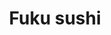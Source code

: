 ---
layout: place
title: "Fuku sushi"
permalink: /colorado/longmont/fuku-sushi.html
stateAbbr: CO
stateName: Colorado
cityName: Longmont
seo:
  name: "Fuku sushi"
  type: Restaurant
  links: null
description: "Looking for sushi in Longmont, Colorado? Check out Fuku sushi for a delightful Japanese dining experience. Enjoy a variety of sushi and other dishes in a wel..."
place_id: ChIJif0beyH6a4cRKnYCJXJ3A94
photos:
  - name: >-
      places/ChIJif0beyH6a4cRKnYCJXJ3A94/photos/AeeoHcLuBhxPBAExw4Jdmpt6FWg7vVWFNdMrFC8dCb20rczSpOiJ4CjezbvXDgpn0asbeHYW1BesZe09toRZvp-l-r6qrifUbxAjiboFcvRkCQLb0bAij0p8cIl9be8qzo5KsdjDr7Nd1WnZvJ5ZUgYbAxMfr8I7sFYonGfOdCNHIXGtMpIWCnYiZug0gbH9YOL7sue_oaKJDq5BSrmxP2oHpWDkL8Zj0x7MpQXrtgwMUfI4e2ISUXFs14DTpQ4hSXSmrCSd1r4-gWN-7E0jKzHcLWnuzW8ZbbcqjEBW2kvbu8ZOtw
    widthPx: 1280
    heightPx: 1280
    authorAttributions:
      - displayName: Fuku sushi
        uri: https://maps.google.com/maps/contrib/116412715266687031143
        photoUri: >-
          https://lh3.googleusercontent.com/a-/ALV-UjXowstC9odTk4-LPY5iFBwt7OWzb9fwtQtj5VjPSCcN21aTfhvz=s100-p-k-no-mo
    flagContentUri: >-
      https://www.google.com/local/imagery/report/?cb_client=maps_api_places.places_api&image_key=!1e10!2sAF1QipOFJDxOKfU_3NIvo2JIQP6CbuWFQ-_MtdhKqhMm&hl=en-US
    googleMapsUri: >-
      https://www.google.com/maps/place//data=!3m4!1e2!3m2!1sAF1QipOFJDxOKfU_3NIvo2JIQP6CbuWFQ-_MtdhKqhMm!2e10!4m2!3m1!1s0x876bfa217b1bfd89:0xde0377722502762a
  - name: >-
      places/ChIJif0beyH6a4cRKnYCJXJ3A94/photos/AeeoHcKWGUmjhTtRVL53bJe5hZMm1d5oV3VADGCK13qUtuhMNVYKGSjGnOLFPMmPrkPqMkw1btPu86-C2SQ__cB18xqZaydO66rGs9jn_KhE7skYblV-Eq9C6Yi6i3qlPQvkhQY-hEjrI9V1DkOI_hMzSiziKybFEor2m_wlHrUvj1PyBkxEm5AkukIzQ63jHzgYtputoFhFQ9aYLRVeo-N7_kvNXTJpk2cEfZetWgdvTInXbFPAqSDxZfIm1ROuG19mZdDqqBEB4DqXvwk85psPJ07ppXdl8HyuE1OXL2DqWaOowA
    widthPx: 4032
    heightPx: 2268
    authorAttributions:
      - displayName: Fuku sushi
        uri: https://maps.google.com/maps/contrib/116412715266687031143
        photoUri: >-
          https://lh3.googleusercontent.com/a-/ALV-UjXowstC9odTk4-LPY5iFBwt7OWzb9fwtQtj5VjPSCcN21aTfhvz=s100-p-k-no-mo
    flagContentUri: >-
      https://www.google.com/local/imagery/report/?cb_client=maps_api_places.places_api&image_key=!1e10!2sAF1QipPzzhBA_27rZcu5X4eaXATnP23croBLTR9AE1Kv&hl=en-US
    googleMapsUri: >-
      https://www.google.com/maps/place//data=!3m4!1e2!3m2!1sAF1QipPzzhBA_27rZcu5X4eaXATnP23croBLTR9AE1Kv!2e10!4m2!3m1!1s0x876bfa217b1bfd89:0xde0377722502762a
  - name: >-
      places/ChIJif0beyH6a4cRKnYCJXJ3A94/photos/AeeoHcIX9xp_lxmTGyq7eUZ2phaRtjWm9WFLyOS7XlotHo4dX3g-uViRj4_RuPQ0SoWdOvPdM1_cM_u-giTUi0QI1mWQflrVjmBajTG2i8qu2QN4FAzXDeq7CDNQoIuBgvYpToBcavD7DrnD-zwf6Xfc6rrw3MupVc_x2fSmCmV56GLxT1Z9YrIB82XqBX3zWlwWyxJVXV0wy8uPiBVcQq6umhSsrTItlsBXenuTV9utlsKbsrC_NRj69M1b0xY69bZmB_wxEDyUrLpYbfibfEXZx4X6vu5NLHsPQCQhaJzvkl0NMw
    widthPx: 4032
    heightPx: 2268
    authorAttributions:
      - displayName: Fuku sushi
        uri: https://maps.google.com/maps/contrib/116412715266687031143
        photoUri: >-
          https://lh3.googleusercontent.com/a-/ALV-UjXowstC9odTk4-LPY5iFBwt7OWzb9fwtQtj5VjPSCcN21aTfhvz=s100-p-k-no-mo
    flagContentUri: >-
      https://www.google.com/local/imagery/report/?cb_client=maps_api_places.places_api&image_key=!1e10!2sAF1QipOFdkvudpIWJZ3G_o1T3DLoa6f8KCpEjoFkFfTj&hl=en-US
    googleMapsUri: >-
      https://www.google.com/maps/place//data=!3m4!1e2!3m2!1sAF1QipOFdkvudpIWJZ3G_o1T3DLoa6f8KCpEjoFkFfTj!2e10!4m2!3m1!1s0x876bfa217b1bfd89:0xde0377722502762a
  - name: >-
      places/ChIJif0beyH6a4cRKnYCJXJ3A94/photos/AeeoHcLXhAgln3mHBFUmLy8Z7VO6TZ4bNMp16_QeFVa7z0bpOqVyJKnhjWvPDK38ovknmifEeiKQIavEu-anObo73TnxNufp3xdwx23MWq0WK-PMOeSiekkEQjqzLaf_o4gf8WVWAOZCmdtzeuG61-7HYLxKCwqWwgFCdPlcVWFgNzzziV7BK7jd8pXCLhuATi4_l-Vh6Ey0cNH1ZmV4nXo0TqqvS361pQv53hBt93s_b6SnfsINxoHvqY3hsJANGt9355S5bJnH0gOIZkLC296lhpy0mTVAHBXwdi6k6cLdDWS-vfXwhRbxXzvfDrQsaYSYgyyha-bxDT05HBG0vYA8jlT5AO7jR536DRBykIfJNP2r-61dNoLzQdU3f3_SsLMxLv3-Zh0BiIzF5GU93uN4_1wMZ9kl2afu77wHyclkPirlaRlu
    widthPx: 4032
    heightPx: 2268
    authorAttributions:
      - displayName: Kei Izawa
        uri: https://maps.google.com/maps/contrib/110548003985063500144
        photoUri: >-
          https://lh3.googleusercontent.com/a-/ALV-UjUbBZ7Hlhb8AL7DYC129aC9bQLzWsn8UFABXxtBm9HxtqemgrG-Rw=s100-p-k-no-mo
    flagContentUri: >-
      https://www.google.com/local/imagery/report/?cb_client=maps_api_places.places_api&image_key=!1e10!2sCIHM0ogKEICAgIDVrdqUlgE&hl=en-US
    googleMapsUri: >-
      https://www.google.com/maps/place//data=!3m4!1e2!3m2!1sCIHM0ogKEICAgIDVrdqUlgE!2e10!4m2!3m1!1s0x876bfa217b1bfd89:0xde0377722502762a
  - name: >-
      places/ChIJif0beyH6a4cRKnYCJXJ3A94/photos/AeeoHcLKyIy1AjCwI86BIQJEqxk66l_ksPvuiaxovhDg8RO6BoAgxGU6RYzP80Hoh-jsM91Iliu1SqlndB47VytdQ3l6782tXAZeIDEg2jIlrrp7wsqx1XWN7iYJMhAwqTd1lvHaBYDMgvWkz-L7B9DvMvxfdyVUUsncbFNvbqGsv7CLOe8dZr_Fc-smPoPvXgNuyHKe_AUAbJiHmQURjxzFFja9w_s_m-2NuFvyu7Fkoq-grl7WAAkVtNd8pm5v4VlaGVYC6BIbUYEp0RYNO-mJ5x0GLHyabmMGl6SrCSShAq_W-w
    widthPx: 1702
    heightPx: 1276
    authorAttributions:
      - displayName: Fuku sushi
        uri: https://maps.google.com/maps/contrib/116412715266687031143
        photoUri: >-
          https://lh3.googleusercontent.com/a-/ALV-UjXowstC9odTk4-LPY5iFBwt7OWzb9fwtQtj5VjPSCcN21aTfhvz=s100-p-k-no-mo
    flagContentUri: >-
      https://www.google.com/local/imagery/report/?cb_client=maps_api_places.places_api&image_key=!1e10!2sAF1QipM6mdBs6uYATL2VebwGYeJxQmv9_lkjlLpAX_6Q&hl=en-US
    googleMapsUri: >-
      https://www.google.com/maps/place//data=!3m4!1e2!3m2!1sAF1QipM6mdBs6uYATL2VebwGYeJxQmv9_lkjlLpAX_6Q!2e10!4m2!3m1!1s0x876bfa217b1bfd89:0xde0377722502762a
  - name: >-
      places/ChIJif0beyH6a4cRKnYCJXJ3A94/photos/AeeoHcK3aehGRYGIc39Zsc29BVbUWyrkoU9cqQlUbcMJxRmHU1JGTai8vFS5sjuq0w1UpJeGSRIvSJlZLaK4KbY1LDQAviKYB80FJ2fEN061HNfQRg_p5Te8s36zyKOFv2pYbVBFohwd_KiJ8DoQYFYXUtLa25dEwIhzHgZL6X7EItReE9oWc3PT4aouGTcywhzegiNn7-qYPszcKJyNnIjC6-8lw2dMX5tOtYUawWVeYam8mKzY1W7_h5C44eTyWiaS7rekk1jUQSQcjxG4dHzzopAQr7MKkoksKubtGx-1tobH-VGq29_CgKHhPgPM3ATNGzAY0_PsxegU8PZvQSg0p-3r93FMqQyiJ-ny1-JMocMA1gnhqpaNefupArf3PAQH-uQYys8bb6v5e5hsyyXGuiaPCnragkFzDmpRwWjr1psYy8Jv
    widthPx: 3024
    heightPx: 4032
    authorAttributions:
      - displayName: Michele Flores
        uri: https://maps.google.com/maps/contrib/101676859925860362957
        photoUri: >-
          https://lh3.googleusercontent.com/a-/ALV-UjVTY4Lz1Ejri6k8XUcI-Okz5JGcLfz27yjf_kO6UD1Aoq-2tTAK=s100-p-k-no-mo
    flagContentUri: >-
      https://www.google.com/local/imagery/report/?cb_client=maps_api_places.places_api&image_key=!1e10!2sCIHM0ogKEICAgIDN162fwwE&hl=en-US
    googleMapsUri: >-
      https://www.google.com/maps/place//data=!3m4!1e2!3m2!1sCIHM0ogKEICAgIDN162fwwE!2e10!4m2!3m1!1s0x876bfa217b1bfd89:0xde0377722502762a
  - name: >-
      places/ChIJif0beyH6a4cRKnYCJXJ3A94/photos/AeeoHcIR7GiPh666olRKjXnqVAHQMACH8Z5Cu9Z_IGCqtx4844cb6PtWjZQzx6kRUUW_DKLIofgKIYlYsOfp2pRzKgGNMqdSlSki31xm3a4BYgmIOrzbUGowrAfxuL9t-IYliLxX2QrgbGDrw42O9MfaSGJKtK1UFx6JjqYnUq1dUmV6HIUA7BhrN2uljq1D776oWbJuT6afO35Y3t8SUcS6R1gDneFaO2tm8iXPjITr0ic6OOJzREV4FD0gR9PY-0EiDeLV54SkBV7FP6eR12O5RotYDAkYIZhBMpf0ZdXABfb10u6qqu_q7UCx7QZ9P747nU0PNRnSkPC6JDYdSMf7MKzf3G_Qe_kS0dN43QOn4ORY1R7o_x_JLxXNkP0C4rrvLUaHqXJaTibOVCBhKGzg190PbReURZqAb4u0dEFg_EWEsnU
    widthPx: 1334
    heightPx: 890
    authorAttributions:
      - displayName: Jon Lee
        uri: https://maps.google.com/maps/contrib/105333342143573519863
        photoUri: >-
          https://lh3.googleusercontent.com/a-/ALV-UjV6vaLx5VxOSE0dviZQwNcNdS-hVklpvmvRPTI1LMljZbNXTw_k=s100-p-k-no-mo
    flagContentUri: >-
      https://www.google.com/local/imagery/report/?cb_client=maps_api_places.places_api&image_key=!1e10!2sCIHM0ogKEICAgICEwqTZ3AE&hl=en-US
    googleMapsUri: >-
      https://www.google.com/maps/place//data=!3m4!1e2!3m2!1sCIHM0ogKEICAgICEwqTZ3AE!2e10!4m2!3m1!1s0x876bfa217b1bfd89:0xde0377722502762a
  - name: >-
      places/ChIJif0beyH6a4cRKnYCJXJ3A94/photos/AeeoHcJNf8UZhQ39i7Fr7FG2lCEYI_aduu-c34Zmuw0nw5ZESSobI03vAEQQPOcfzMO0hgvb6LEHGygEpfdxU-N3cfC_tQqlnzZpOD3__hRSHgn8D8madzr8qLKxQK9LhE7dKLN0QkJ7xvN--Uz56GWohG6syr9FmXkUltEhOkV5Zb4gSo6ys1Oy4fC2QdPgnVtSiX7e8tCbqMdURgnHTHYkN_qaPjGf2xvjJvPghc3A_9VhnSrV3vcKfZTpUwf3m1n6qzL3NKhiSzdzzY7-oiXSZiyNyTkekw5q4KAeAFQ7H7WU9ngqq1wWW1tupXWHiMZi3-7q9EL_1M3Fh8KToZ_1klg8nCDQWyHfooEd_V9YTUkNxh7mj0VXGvIwS0KODRuimRRSCQ1GDcgSnzIAmZWF8fMjtWbX3Bjd_mO4ov42XS-u_g
    widthPx: 3024
    heightPx: 4032
    authorAttributions:
      - displayName: Doctor Bo
        uri: https://maps.google.com/maps/contrib/108533061932596401072
        photoUri: >-
          https://lh3.googleusercontent.com/a-/ALV-UjWompBibie7_Z3rF3HQXJJ6QpCUG1ePr_FesljPbO67I8v_BLO5=s100-p-k-no-mo
    flagContentUri: >-
      https://www.google.com/local/imagery/report/?cb_client=maps_api_places.places_api&image_key=!1e10!2sCIHM0ogKEICAgICZu9PYRg&hl=en-US
    googleMapsUri: >-
      https://www.google.com/maps/place//data=!3m4!1e2!3m2!1sCIHM0ogKEICAgICZu9PYRg!2e10!4m2!3m1!1s0x876bfa217b1bfd89:0xde0377722502762a
  - name: >-
      places/ChIJif0beyH6a4cRKnYCJXJ3A94/photos/AeeoHcJOBr-WutoK0e5NeIxJKR5SmJgihGNRKPaGJQVAOaKglIPtiqcCn35Oaeq30e0CFNrgVa0yDd6VRqHVRkt0QKUaHzW7w5Qx3DHffX9f-fyOT6KMIXE63agQkzgRnuO-wv9Ii9Ukwc1ZEPH8XcZOy595_KeMq6pUtT-5sQoJQy2n_xzBBQ-OtZs1qUzjr0V-0AoHIUTfVWp_GqsalgI230vVelaK7IFXgcG0m6DuRJwkFZmdd4xT2-fgDyfCLfSploysd0zjHqLxWt7sWbjM8ETdy5ugBUUYF0AcFdymaIung9TNVfyBZ9W5VZ2848U3g1mBKj25rcNXJYyzJEy6wyKwteTX-Ny5g0kfaEP0xA22NQNn3yqXzlYnX0EKFqZBeQyOfBWtb5anED3TZz3jh-9sCr0XQwh5c4DoDQ9dr_Eg_w
    widthPx: 3024
    heightPx: 4032
    authorAttributions:
      - displayName: Lovely Lambi
        uri: https://maps.google.com/maps/contrib/102705666147355153491
        photoUri: >-
          https://lh3.googleusercontent.com/a/ACg8ocLDiuSnLQ0ojq2jSPAvHy5nx8sDkz8rcO4bYj5gOeM8bm2TRg=s100-p-k-no-mo
    flagContentUri: >-
      https://www.google.com/local/imagery/report/?cb_client=maps_api_places.places_api&image_key=!1e10!2sCIHM0ogKEICAgIDTue3Jfw&hl=en-US
    googleMapsUri: >-
      https://www.google.com/maps/place//data=!3m4!1e2!3m2!1sCIHM0ogKEICAgIDTue3Jfw!2e10!4m2!3m1!1s0x876bfa217b1bfd89:0xde0377722502762a
  - name: >-
      places/ChIJif0beyH6a4cRKnYCJXJ3A94/photos/AeeoHcJCW7N9shXmJRGznhyIir6f0FghtF78F7wpG-nin6gvDMexVoQbxek91T05L79PPoLCSpzgW-wss3xjWYT3AanYQpgYCH-S_Qdi7JSHyVaZ1zIww9OnOBUoZ-GMrbxO7shcnvuxNf7FsUcj2caGBLuf6nzHvrc0LMnyqbU7tOXD-lvHQGVdFO7ArgcXdo-r7wqd7b4RoQim8ejkdwVSYeLxUMhPTmHZFxlU0Py1LOU5g_5Rtra-9kpClvOddSqaAb9FT5I_AYqo1wB8xkmYZC-y26MTP_lGa2k9Lko_1r30J0b0Pp7pL62R5jK0rnU3m5LELsnpYiW60yVbRhKQGjR3yxktBtXN6oxo5UYu2a0vpLSGerg2tgumFiCx1wvzL0n69hZhKfRk8WY_CRszrBQSoJdH3rWlYDoxkkUAK-U
    widthPx: 4032
    heightPx: 2268
    authorAttributions:
      - displayName: Ben Van Raalte
        uri: https://maps.google.com/maps/contrib/114462646766513539420
        photoUri: >-
          https://lh3.googleusercontent.com/a-/ALV-UjWd0suyLWi0fXdt5CaeSmB2WewwYaKhCW5axIySHNF9Q6xCVVpTSg=s100-p-k-no-mo
    flagContentUri: >-
      https://www.google.com/local/imagery/report/?cb_client=maps_api_places.places_api&image_key=!1e10!2sCIHM0ogKEICAgICWoPabGw&hl=en-US
    googleMapsUri: >-
      https://www.google.com/maps/place//data=!3m4!1e2!3m2!1sCIHM0ogKEICAgICWoPabGw!2e10!4m2!3m1!1s0x876bfa217b1bfd89:0xde0377722502762a
address: 2315 Clover Basin Dr, Longmont, CO 80503, USA
street: 2315 Clover Basin Dr
city: Longmont
state: CO
zip: '80503'
country: USA
neighborhood: null
latitude: '40.143665'
longitude: '-105.132165'
accessibility_options:
  wheelchairAccessibleParking: true
  wheelchairAccessibleEntrance: true
  wheelchairAccessibleSeating: true
business_status: OPERATIONAL
name: Fuku sushi
google_maps_links:
  directionsUri: >-
    https://www.google.com/maps/dir//''/data=!4m7!4m6!1m1!4e2!1m2!1m1!1s0x876bfa217b1bfd89:0xde0377722502762a!3e0
  placeUri: https://maps.google.com/?cid=15997761633481029162
  writeAReviewUri: >-
    https://www.google.com/maps/place//data=!4m3!3m2!1s0x876bfa217b1bfd89:0xde0377722502762a!12e1
  reviewsUri: >-
    https://www.google.com/maps/place//data=!4m4!3m3!1s0x876bfa217b1bfd89:0xde0377722502762a!9m1!1b1
  photosUri: >-
    https://www.google.com/maps/place//data=!4m3!3m2!1s0x876bfa217b1bfd89:0xde0377722502762a!10e5
primary_type: Sushi Restaurant
opening_hours:
  regular: null
  current: null
secondary_opening_hours:
  regular:
    weekdayDescriptions: null
    type: null
  current:
    weekdayDescriptions: null
    type: null
phone: null
price_level: null
price_range: null
rating: null
rating_count: 0
website: null
reviews: null
parking_options: null
payment_options: null
allow_dogs: null
curbside_pickup: null
delivery: null
dine_in: null
good_for_children: null
good_for_groups: null
good_for_sports: null
live_music: null
menu_for_children: null
outdoor_seating: null
reservable: null
restroom: null
serves_beer: null
serves_breakfast: null
serves_brunch: null
serves_cocktails: null
serves_coffee: null
serves_dinner: null
serves_dessert: null
serves_lunch: null
serves_vegetarian_food: null
serves_wine: null
takeout: null
summary: null

---